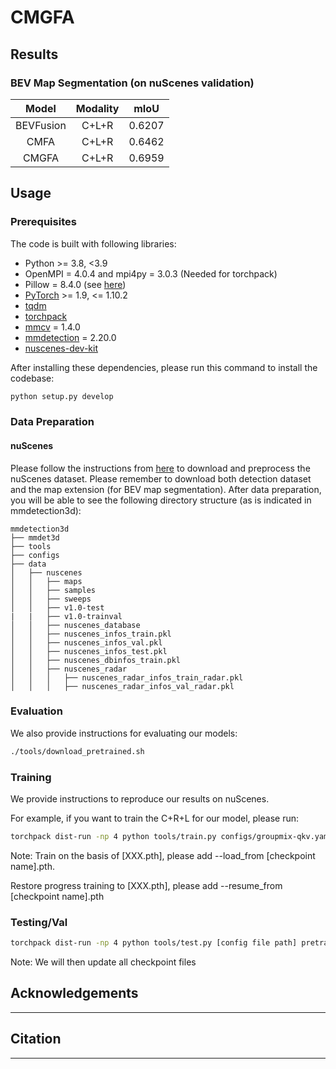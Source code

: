 # CMGFA

## Results

### BEV Map Segmentation (on nuScenes validation)

|   Model   | Modality |  mIoU  | 
|:---------:|:--------:|:------:|
| BEVFusion |  C+L+R   | 0.6207 |
|    CMFA    |    C+L+R     | 0.6462  |
|  CMGFA   |    C+L+R     | 0.6959  |

## Usage

### Prerequisites

The code is built with following libraries:

- Python >= 3.8, \<3.9
- OpenMPI = 4.0.4 and mpi4py = 3.0.3 (Needed for torchpack)
- Pillow = 8.4.0 (see [here](https://github.com/mit-han-lab/bevfusion/issues/63))
- [PyTorch](https://github.com/pytorch/pytorch) >= 1.9, \<= 1.10.2
- [tqdm](https://github.com/tqdm/tqdm)
- [torchpack](https://github.com/mit-han-lab/torchpack)
- [mmcv](https://github.com/open-mmlab/mmcv) = 1.4.0
- [mmdetection](http://github.com/open-mmlab/mmdetection) = 2.20.0
- [nuscenes-dev-kit](https://github.com/nutonomy/nuscenes-devkit)

After installing these dependencies, please run this command to install the codebase:

```bash
python setup.py develop
```

### Data Preparation

#### nuScenes

Please follow the instructions from [here](https://github.com/open-mmlab/mmdetection3d/blob/master/docs/en/datasets/nuscenes_det.md) to download and preprocess the nuScenes dataset. Please remember to download both detection dataset and the map extension (for BEV map segmentation). After data preparation, you will be able to see the following directory structure (as is indicated in mmdetection3d):

```
mmdetection3d
├── mmdet3d
├── tools
├── configs
├── data
│   ├── nuscenes
│   │   ├── maps
│   │   ├── samples
│   │   ├── sweeps
│   │   ├── v1.0-test
|   |   ├── v1.0-trainval
│   │   ├── nuscenes_database
│   │   ├── nuscenes_infos_train.pkl
│   │   ├── nuscenes_infos_val.pkl
│   │   ├── nuscenes_infos_test.pkl
│   │   ├── nuscenes_dbinfos_train.pkl
│   │   ├── nuscenes_radar
│   │   │   ├── nuscenes_radar_infos_train_radar.pkl
│   │   │   ├── nuscenes_radar_infos_val_radar.pkl
```

### Evaluation

We also provide instructions for evaluating our models: 

```bash
./tools/download_pretrained.sh
```

### Training

We provide instructions to reproduce our results on nuScenes.

For example, if you want to train the C+R+L for our model, please run:

```bash
torchpack dist-run -np 4 python tools/train.py configs/groupmix-qkv.yaml
```
Note:
Train on the basis of [XXX.pth], please add --load_from [checkpoint name].pth.

Restore progress training to [XXX.pth], please add --resume_from [checkpoint name].pth
### Testing/Val

```bash
torchpack dist-run -np 4 python tools/test.py [config file path] pretrained/[checkpoint name].pth --eval map
```

Note: We will then update all checkpoint files



## Acknowledgements

----

## Citation

---

